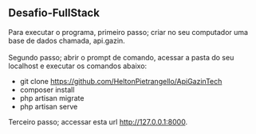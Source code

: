 ## Desafio-FullStack

Para executar o programa, primeiro passo; criar no seu computador uma base de dados chamada, api.gazin.</br></br>
Segundo passo; abrir o prompt de comando, acessar a pasta do seu localhost e executar os comandos abaixo:

- git clone https://github.com/HeltonPietrangello/ApiGazinTech
- composer install
- php artisan migrate
- php artisan serve

Terceiro passo; accessar esta url http://127.0.0.1:8000.






